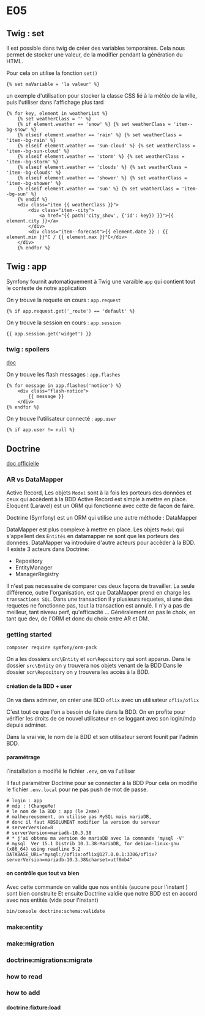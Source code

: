 # E05

## Twig : set

Il est possible dans twig de créer des variables temporaires.
Cela nous permet de stocker une valeur, de la modifier pendant la génération du HTML.

Pour cela on utilise la fonction `set()`

```twig
{% set maVariable = 'la valeur' %} 
```

un exemple d'utilisation pour stocker la classe CSS lié à la météo de la ville, puis l'utiliser dans l'affichage plus tard

```twig
{% for key, element in weatherList %} 
    {% set weatherClass = '' %} 
    {% if element.weather == 'snow' %} {% set weatherClass = 'item--bg-snow' %} 
    {% elseif element.weather == 'rain' %} {% set weatherClass = 'item--bg-rain' %} 
    {% elseif element.weather == 'sun-cloud' %} {% set weatherClass = 'item--bg-sun-cloud' %} 
    {% elseif element.weather == 'storm' %} {% set weatherClass = 'item--bg-storm' %} 
    {% elseif element.weather == 'clouds' %} {% set weatherClass = 'item--bg-clouds' %} 
    {% elseif element.weather == 'shower' %} {% set weatherClass = 'item--bg-shower' %} 
    {% elseif element.weather == 'sun' %} {% set weatherClass = 'item--bg-sun' %} 
    {% endif %} 
    <div class="item {{ weatherClass }}"> 
        <div class="item--city"> 
            <a href="{{ path('city_show', {'id': key}) }}">{{ element.city }}</a> 
        </div>
        <div class="item--forecast">{{ element.date }} : {{ element.min }}°C / {{ element.max }}°C</div> 
    </div> 
    {% endfor %}
```

## Twig : app

Symfony fournit automatiquement à Twig une varaible `app` qui contient tout le contexte de notre application

On y trouve la requete en cours : `app.request`

```twig
{% if app.request.get('_route') == 'default' %}
```

On y trouve la session en cours : `app.session`

```twig
{{ app.session.get('widget') }}
```

### twig : spoilers

[doc](https://symfony.com/doc/5.4/session.html#flash-messages)

On y trouve les flash messages : `app.flashes`

```twig
{% for message in app.flashes('notice') %}
    <div class="flash-notice">
        {{ message }}
    </div>
{% endfor %}
```

On y trouve l'utilisateur connecté : `app.user`

```twig
{% if app.user != null %}
```

## Doctrine

[doc officielle](https://symfony.com/doc/5.4/doctrine.html)

### AR vs DataMapper

Active Record, Les objets `Model` sont à la fois les porteurs des données et ceux qui accèdent à la BDD
Active Record est simple à mettre en place.
Eloquent (Laravel) est un ORM qui fonctionne avec cette de façon de faire.

Doctrine (Symfony) est un ORM qui utilise une autre méthode : DataMapper

DataMapper est plus complexe à mettre en place.
Les objets `Model` qui s'appellent des `Entités` en datamapper ne sont que les porteurs des données.
DataMapper va introduire d'autre acteurs pour accèder à la BDD.
Il existe 3 acteurs dans Doctrine:

* Repository
* EntityManager
* ManagerRegistry

Il n'est pas necessaire de comparer ces deux façons de travailler.
La seule différence, outre l'organisation, est que DataMapper prend en charge les `transactions SQL`.
Dans une transaction il y plusieurs requetes, si une des requetes ne fonctionne pas, tout la transaction est annulé.
Il n'y a pas de meilleur, tant niveau perf, qu'efficacité ... Généralement on pas le choix, en tant que dev, de l'ORM et donc du choix entre AR et DM.

### getting started

```bash
composer require symfony/orm-pack
```

On a les dossiers `src\Entity` et `scr\Repository` qui sont apparus.
Dans le dossier `src\Entity` on y trouvera nos objets venant de la BDD
Dans le dossier `scr\Repository` on y trouvera les accès à la BDD.

#### création de la BDD + user

On va dans adminer, on créer une BDD `oflix` avec un utilisateur `oflix/oflix`

C'est tout ce que l'on a besoin de faire dans la BDD.
On en profite pour vérifier les droits de ce nouvel utilisateur en se loggant avec son login/mdp depuis adminer.

Dans la vrai vie, le nom de la BDD et son utilisateur seront founit par l'admin BDD.

#### paramétrage

l'installation a modifié le fichier `.env`, on va l'utiliser

Il faut paramétrer Doctrine pour se connecter à la BDD
Pour cela on modifie le fichier `.env.local` pour ne pas push de mot de passe.

```text
# login : app
# mdp : !ChangeMe!
# le nom de la BDD : app (le 2eme)
# malheureusement, on utilise pas MySQL mais mariaDB, 
# donc il faut ABSOLUMENT modifier la version du serveur
# serverVersion=8
# serverVersion=mariadb-10.3.38
# * j'ai obtenu ma version de mariaDB avec la commande 'mysql -V'
# mysql  Ver 15.1 Distrib 10.3.38-MariaDB, for debian-linux-gnu (x86_64) using readline 5.2
DATABASE_URL="mysql://oflix:oflix@127.0.0.1:3306/oflix?serverVersion=mariadb-10.3.38&charset=utf8mb4"
```

#### on contrôle que tout va bien

Avec cette commande on valide que nos entités (aucune pour l'instant ) sont bien construite
Et ensuite Doctrine valdie que notre BDD est en accord avec nos entités (vide pour l'instant)

```bash
bin/console doctrine:schema:validate
```

### make:entity





### make:migration

### doctrine:migrations:migrate

### how to read

### how to add

#### doctrine:fixture:load
